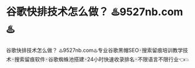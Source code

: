 # 谷歌快排技术怎么做？ ♨️9527nb.com♨️

谷歌快排技术怎么做？ ♨️9527nb.com♨️专业谷歌黑帽SEO🀄搜索留痕培训教学技术🀄搜索留痕软件🀄谷歌蜘蛛池搭建🀄24小时快速收录排名🀄不限语言不限行业👈💥